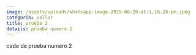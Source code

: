 ```yaml
---
image: /assets/uploads/whatsapp-image-2025-06-20-at-1.16.20-pm.jpeg
categoria: collar
title: prueba 2
details: prueba numero 2
---
```

c﻿ade de prueba numero 2
